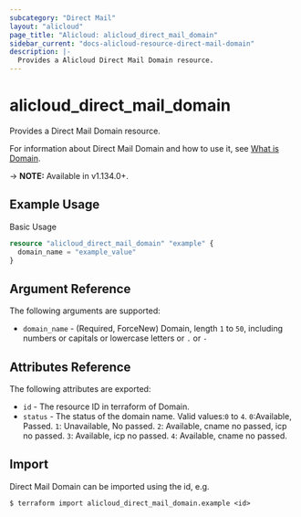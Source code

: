 ```yaml
---
subcategory: "Direct Mail"
layout: "alicloud"
page_title: "Alicloud: alicloud_direct_mail_domain"
sidebar_current: "docs-alicloud-resource-direct-mail-domain"
description: |-
  Provides a Alicloud Direct Mail Domain resource.
---
```


# alicloud\_direct\_mail\_domain

Provides a Direct Mail Domain resource.

For information about Direct Mail Domain and how to use it, see [What is Domain](https://www.alibabacloud.com/help/en/doc-detail/29414.htm).

-> **NOTE:** Available in v1.134.0+.

## Example Usage

Basic Usage

```terraform
resource "alicloud_direct_mail_domain" "example" {
  domain_name = "example_value"
}

```

## Argument Reference

The following arguments are supported:

* `domain_name` - (Required, ForceNew) Domain, length `1` to `50`, including numbers or capitals or lowercase letters or `.` or `-`

## Attributes Reference

The following attributes are exported:

* `id` - The resource ID in terraform of Domain.
* `status` - The status of the domain name. Valid values:`0` to `4`. `0`:Available, Passed. `1`: Unavailable, No passed. `2`: Available, cname no passed, icp no passed. `3`: Available, icp no passed. `4`: Available, cname no passed.

## Import

Direct Mail Domain can be imported using the id, e.g.

```
$ terraform import alicloud_direct_mail_domain.example <id>
```